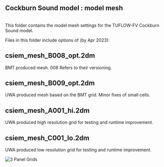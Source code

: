 ## Cockburn Sound model : model mesh

<br>
This folder contains the model mesh settings for the TUFLOW-FV Cockburn Sound model.

Files in this folder include options of (by Apr 2023):

## csiem_mesh_B008_opt.2dm

BMT produced mesh. 008 Refers to their versioning.

## csiem_mesh_B009_opt.2dm

UWA produced mesh based on the BMT grid. Minor fixes of small cells.

## csiem_mesh_A001_hi.2dm

UWA produced high resolution grid for testing and runtime improvement.

## csiem_mesh_C001_lo.2dm

UWA produced low resolution grid for testing and runtime improvement.

![3 Panel Grids](https://github.com/AquaticEcoDynamics/csiem_model_tfvaed_1.0/assets/19967037/b0abe3b5-c687-4e37-8f0a-6b9b6ec9fc00)
